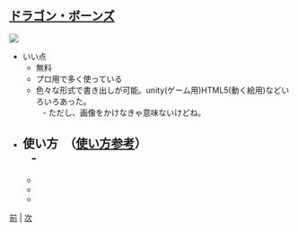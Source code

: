 ## [ドラゴン・ボーンズ](http://dragonbones.com/en/index.html)

![](https://raw.githubusercontent.com/175B005/weekreport3/master/dorgon.png)

- いい点  
    - 無料  
    - プロ用で多く使っている  
    - 色々な形式で書き出しが可能。unity(ゲーム用)HTML5(動く絵用)などいろいろあった。  
    - ただし、画像をかけなきゃ意味ないけどね。
- 使い方　（[使い方参考](http://dragonbones.effecthub.com/DBGettingStarted_V2.0_ja.html)）  
    - 
    - 
    - 
    - 
    - 
    
[前](https://github.com/175B005/weekreport2) | [次](https://github.com/175B005/weekreport4)

